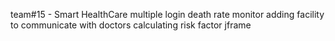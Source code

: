 team#15 - Smart HealthCare
multiple login
death rate monitor
adding facility to communicate with doctors
calculating risk factor
jframe
